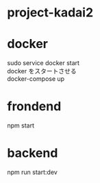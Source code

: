 # project-kadai2

# docker
sudo service docker start<br>
docker をスタートさせる<br>
docker-compose up<br>

# frondend
npm start

# backend
npm run start:dev
